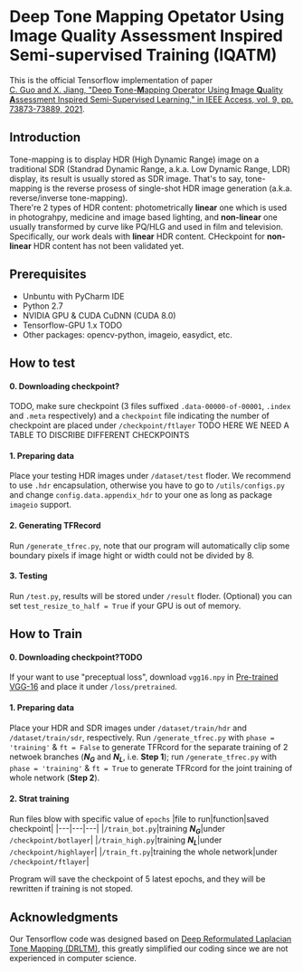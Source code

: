# Deep **T**one **M**apping Opetator Using **I**mage **Q**uality **A**ssessment Inspired Semi-supervised Training (IQATM)
This is the official Tensorflow implementation of paper  
[C. Guo and X. Jiang, "Deep **T**one-**M**apping Operator Using **I**mage **Q**uality **A**ssessment Inspired Semi-Supervised Learning," in IEEE Access, vol. 9, pp. 73873-73889, 2021](https://ieeexplore.ieee.org/document/9431092).  
## Introduction
Tone-mapping is to display HDR (High Dynamic Range) image on a traditional SDR (Standrad Dynamic Range, a.k.a. Low Dynamic Range, LDR) display, its result is usually stored as SDR image. That's to say, tone-mapping is the reverse prosess of single-shot HDR image generation (a.k.a. reverse/inverse tone-mapping).  
There're 2 types of HDR content: photometrically **linear** one which is used in photograhpy, medicine and image based lighting, and **non-linear** one usually transformed by curve like PQ/HLG and used in film and television. Specifically, our work deals with **linear** HDR content. CHeckpoint for **non-linear** HDR content has not been validated yet.
## Prerequisites
+ Unbuntu with PyCharm IDE
+ Python 2.7
+ NVIDIA GPU & CUDA CuDNN (CUDA 8.0)
+ Tensorflow-GPU 1.x TODO
+ Other packages: opencv-python, imageio, easydict, etc.
## How to test
#### 0. Downloading checkpoint?
TODO, make sure checkpoint (3 files suffixed `.data-00000-of-00001`, `.index` and `.meta` respectively) and a `checkpoint` file indicating the number of checkpoint are placed under `/checkpoint/ftlayer`
TODO
HERE WE NEED A TABLE TO DISCRIBE DIFFERENT CHECKPOINTS
#### 1. Preparing data
Place your testing HDR images under `/dataset/test` floder. We recommend to use `.hdr` encapsulation, otherwise you have to go to `/utils/configs.py` and change `config.data.appendix_hdr` to your one as long as package `imageio` support.
#### 2. Generating TFRecord
Run `/generate_tfrec.py`, note that our program will automatically clip some boundary pixels if image hight or width could not be divided by 8. 
#### 3. Testing
Run `/test.py`, results will be stored under `/result` floder. (Optional) you can set `test_resize_to_half = True` if your GPU is out of memory.
## How to Train
#### 0. Downloading checkpoint?TODO
If your want to use "preceptual loss", download `vgg16.npy` in [Pre-trained VGG-16](https://github.com/machrisaa/tensorflow-vgg) and place it under `/loss/pretrained`.
#### 1. Preparing data
Place your HDR and SDR images under `/dataset/train/hdr` and `/dataset/train/sdr`, respectively. Run `/generate_tfrec.py` with `phase = 'training'` & `ft = False` to generate TFRcord for the separate training of 2 netwoek branches (***N<sub>G</sub>*** and ***N<sub>L</sub>***, i.e. **Step 1**); run `/generate_tfrec.py` with `phase = 'training'` & `ft = True` to generate TFRcord for the joint training of whole network (**Step 2**).
#### 2. Strat training
Run files blow with specific value of `epochs`
|file to run|function|saved checkpoint|
|---|---|---|
|`/train_bot.py`|training ***N<sub>G</sub>***|under `/checkpoint/botlayer`|
|`/train_high.py`|training ***N<sub>L</sub>***|under `/checkpoint/highlayer`|
|`/train_ft.py`|training the whole network|under `/checkpoint/ftlayer`|

Program will save the checkpoint of 5 latest epochs, and they will be rewritten if training is not stoped. 
## Acknowledgments
Our Tensorflow code was designed based on [Deep Reformulated Laplacian Tone Mapping (DRLTM)](https://github.com/linmc86/Deep-Reformulated-Laplacian-Tone-Mapping), this greatly simplified our coding since we are not experienced in computer science.

